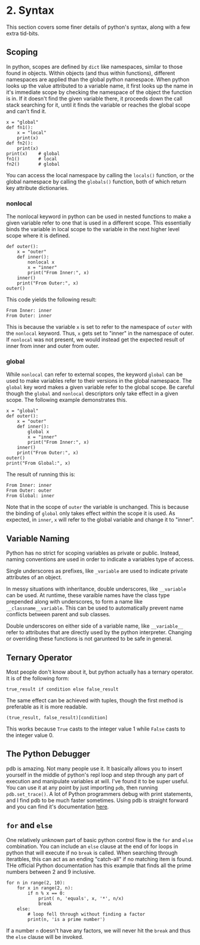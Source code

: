 # 2. Syntax

This section covers some finer details of python's syntax, along with a few extra tid-bits.

## Scoping
In python, scopes are defined by `dict` like namespaces, similar to those found in objects. Within objects (and thus within functions), different namespaces are applied than the global python namespace. When python looks up the value attributed to a variable name, it first looks up the name in it's immediate scope by checking the namespace of the object the function is in. If it doesn't find the given variable there, it proceeds down the call stack searching for it, until it finds the variable or reaches the global scope and can't find it.
```
x = "global"
def fn1():
    x = "local"
    print(x)
def fn2():
    print(x)
print(x)    # global
fn1()       # local
fn2()       # global
```
You can access the local namespace by calling the `locals()` function, or the global namespace by calling the `globals()` function, both of which return key attribute dictionaries.

### nonlocal
The nonlocal keyword in python can be used in nested functions to make a given variable refer to one that is used in a different scope. This essentially binds the variable in local scope to the variable in the next higher level scope where it is defined.
```
def outer():
	x = "outer"
	def inner():
		nonlocal x
		x = "inner"
		print("From Inner:", x)
	inner()
	print("From Outer:", x)
outer()
```
This code yields the following result:
```
From Inner: inner
From Outer: inner
```
This is because the variable `x` is set to refer to the namespace of `outer` with the `nonlocal` keyword. Thus, `x` gets set to "inner" in the namespace of outer. If `nonlocal` was not present, we would instead get the expected result of inner from inner and outer from outer.

### global
While `nonlocal` can refer to external scopes, the keyword `global` can be used to make variables refer to their versions in the global namespace. The `global` key word makes a given variable refer to the global scope. Be careful though the `global` and `nonlocal` descriptors only take effect in a given scope. The following example demonstrates this.

```
x = "global"
def outer():
	x = "outer"
	def inner():
		global x
		x = "inner"
		print("From Inner:", x)
	inner()
	print("From Outer:", x)
outer()
print("From Global:", x)
```
The result of running this is:
```
From Inner: inner
From Outer: outer
From Global: inner
```
Note that in the scope of `outer` the variable is unchanged. This is because the binding of `global` only takes effect within the scope it is used. As expected, in `inner`, `x` will refer to the global variable and change it to "inner".

## Variable Naming
Python has no strict for scoping variables as private or public. Instead, naming conventions are used in order to indicate a variables type of access.

Single underscores as prefixes, like `_variable` are used to indicate private attributes of an object.

In messy situations with inheritance, double underscores, like `__variable` can be used. At runtime, these varaible names have the class type prepended along with underscores, to form a name like `__classname__variable`. This can be used to automatically prevent name conflicts between parent and sub classes.

Double underscores on either side of a variable name, like `__variable__` refer to attributes that are directly used by the python interpreter. Changing or overriding these functions is not garunteed to be safe in general.

## Ternary Operator

Most people don't know about it, but python actually has a ternary operator. It is of the following form:
```
true_result if condition else false_result
```

The same effect can be achieved with tuples, though the first method is preferable as it is more readable.
```
(true_result, false_result)[condition]
```
This works because `True` casts to the integer value 1 while `False` casts to the integer value 0.


## The Python Debugger

pdb is amazing. Not many people use it. It basically allows you to insert yourself in the middle of python's repl loop and step through any part of execution and manipulate variables at will. I've found it to be super useful. You can use it at any point by just importing `pdb`, then running `pdb.set_trace()`. A lot of Python programmers debug with print statements, and I find pdb to be much faster sometimes. Using pdb is straight forward and you can find it's documentation  [here](https://docs.python.org/3/library/pdb.html).



## `for` and `else`
One relatively unknown part of basic python control flow is the `for` and `else` combination. You can include an `else` clause at the end of for loops in python that will execute if no `break` is called. When searching through iteratbles, this can act as an ending "catch-all" if no matching item is found. THe official Python documentation has this example that finds all the prime numbers between 2 and 9 inclusive.
```
for n in range(2, 10):
    for x in range(2, n):
        if n % x == 0:
            print( n, 'equals', x, '*', n/x)
            break
    else:
        # loop fell through without finding a factor
        print(n, 'is a prime number')
```
If a number `n` doesn't have any factors, we will never hit the `break` and thus the `else` clause will be invoked.